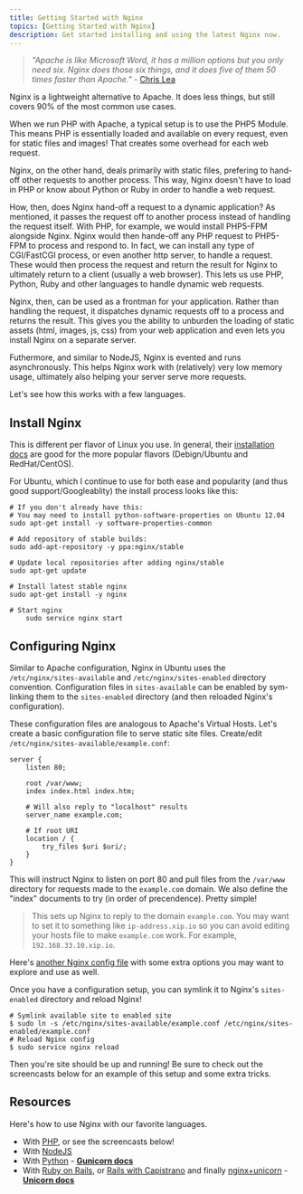 ```yaml
---
title: Getting Started with Nginx
topics: [Getting Started with Nginx]
description: Get started installing and using the latest Nginx now.
---
```


> <em>"Apache is like Microsoft Word, it has a million options but you only need six. Nginx does those six things, and it does five of them 50 times faster than Apache."</em> - [Chris Lea](http://wiki.nginx.org/WhyUseIt)

Nginx is a lightweight alternative to Apache. It does less things, but still covers 90% of the most common use cases.

When we run PHP with Apache, a typical setup is to use the PHP5 Module. This means PHP is essentially loaded and available on every request, even for static files and images! That creates some overhead for each web request.

Nginx, on the other hand, deals primarily with static files, prefering to hand-off other requests to another process. This way, Nginx doesn't have to load in PHP or know about Python or Ruby in order to handle a web request.

How, then, does Nginx hand-off a request to a dynamic application? As mentioned, it passes the request off to another process instead of handling the request itself. With PHP, for example, we would install PHP5-FPM alongside Nginx. Nginx would then hande-off any PHP request to PHP5-FPM to process and respond to. In fact, we can install any type of CGI/FastCGI process, or even another http server, to handle a request. These would then process the request and return the result for Nginx to ultimately return to a client (usually a web browser). This lets us use PHP, Python, Ruby and other languages to handle dynamic web requests.

Nginx, then, can be used as a frontman for your application. Rather than handling the request, it dispatches dynamic requests off to a process and returns the result. This gives you the ability to unburden the loading of static assets (html, images, js, css) from your web application and even lets you install Nginx on a separate server.

Futhermore, and similar to NodeJS, Nginx is evented and runs asynchronously. This helps Nginx work with (relatively) very low memory usage, ultimately also helping your server serve more requests.

Let's see how this works with a few languages.

## Install Nginx

This is different per flavor of Linux you use. In general, their [installation docs](http://wiki.nginx.org/Install) are good for the more popular flavors (Debign/Ubuntu and RedHat/CentOS).

For Ubuntu, which I continue to use for both ease and popularity (and thus good support/Googleablity) the install process looks like this:

```shell
# If you don't already have this:
# You may need to install python-software-properties on Ubuntu 12.04
sudo apt-get install -y software-properties-common

# Add repository of stable builds:
sudo add-apt-repository -y ppa:nginx/stable

# Update local repositories after adding nginx/stable
sudo apt-get update

# Install latest stable nginx
sudo apt-get install -y nginx

# Start nginx
    sudo service nginx start
```

## Configuring Nginx

Similar to Apache configuration, Nginx in Ubuntu uses the `/etc/nginx/sites-available` and `/etc/nginx/sites-enabled` directory convention. Configuration files in `sites-available` can be enabled by sym-linking them to the `sites-enabled` directory (and then reloaded Nginx's configuration).

These configuration files are analogous to Apache's Virtual Hosts. Let's create a basic configuration file to serve static site files. Create/edit `/etc/nginx/sites-available/example.conf`:

```
server {
    listen 80;

    root /var/www;
    index index.html index.htm;

    # Will also reply to "localhost" results
    server_name example.com;

    # If root URI
    location / {
        try_files $uri $uri/;
    }
}
```

This will instruct Nginx to listen on port 80 and pull files from the `/var/www` directory for requests made to the `example.com` domain. We also define the "index" documents to try (in order of precendence). Pretty simple!

> This sets up Nginx to reply to the domain `example.com`. You may want to set it to something like `ip-address.xip.io` so you can avoid editing your hosts file to make `example.com` work. For example, `192.168.33.10.xip.io`.

Here's [another Nginx config file](https://gist.github.com/fideloper/9477321) with some extra options you may want to explore and use as well.

Once you have a configuration setup, you can symlink it to Nginx's `sites-enabled` directory and reload Nginx!

```shell
# Symlink available site to enabled site
$ sudo ln -s /etc/nginx/sites-available/example.conf /etc/nginx/sites-enabled/example.conf
# Reload Nginx config
$ sudo service nginx reload
```
Then you're site should be up and running! Be sure to check out the screencasts below for an example of this setup and some extra tricks.

## Resources

Here's how to use Nginx with our favorite languages.

* With [PHP](http://fideloper.com/ubuntu-12-04-lemp-nginx-setup), or see the screencasts below!
* With [NodeJS](http://stackoverflow.com/questions/5009324/node-js-nginx-and-now)
* With [Python](http://michal.karzynski.pl/blog/2013/06/09/django-nginx-gunicorn-virtualenv-supervisor/) - **[Gunicorn docs](http://gunicorn.org/)**
* With [Ruby on Rails](https://coderwall.com/p/yz8cha), or [Rails with Capistrano](http://ariejan.net/2011/09/14/lighting-fast-zero-downtime-deployments-with-git-capistrano-nginx-and-unicorn/) and finally [nginx+unicorn](http://sirupsen.com/setting-up-unicorn-with-nginx/) - **[Unicorn docs](http://unicorn.bogomips.org/)**

